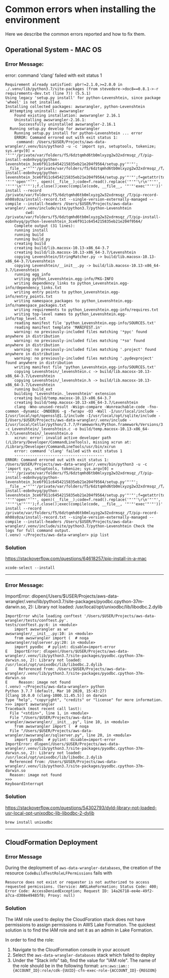 # Common errors when installing the environment

Here we describe the common errors reported and how to fix them.

## Operational System - MAC OS

### Error Message: 

error: command 'clang' failed with exit status 1

```
Requirement already satisfied: pbr!=2.1.0,>=2.0.0 in ./.venv/lib/python3.7/site-packages (from stevedore->doc8==0.8.1->-r requirements-dev.txt (line 7)) (5.5.1)
Using legacy 'setup.py install' for python-Levenshtein, since package 'wheel' is not installed.
Installing collected packages: awswrangler, python-Levenshtein
  Attempting uninstall: awswrangler
    Found existing installation: awswrangler 2.16.1
    Uninstalling awswrangler-2.16.1:
      Successfully uninstalled awswrangler-2.16.1
  Running setup.py develop for awswrangler
    Running setup.py install for python-Levenshtein ... error
    ERROR: Command errored out with exit status 1:
     command: /Users/$USER/Projects/aws-data-wrangler/.venv/bin/python3 -u -c 'import sys, setuptools, tokenize; sys.argv[0] = '"'"'/private/var/folders/f5/6dztqmhd6tb0mlxyzg2w32xdrmsqz_/T/pip-install-eobnhvyq/python-levenshtein_3ce6f911c6454215835eb21e204f9564/setup.py'"'"'; __file__='"'"'/private/var/folders/f5/6dztqmhd6tb0mlxyzg2w32xdrmsqz_/T/pip-install-eobnhvyq/python-levenshtein_3ce6f911c6454215835eb21e204f9564/setup.py'"'"';f=getattr(tokenize, '"'"'open'"'"', open)(__file__);code=f.read().replace('"'"'\r\n'"'"', '"'"'\n'"'"');f.close();exec(compile(code, __file__, '"'"'exec'"'"'))' install --record /private/var/folders/f5/6dztqmhd6tb0mlxyzg2w32xdrmsqz_/T/pip-record-mh08s0za/install-record.txt --single-version-externally-managed --compile --install-headers /Users/$USER/Projects/aws-data-wrangler/.venv/include/site/python3.7/python-Levenshtein
         cwd: /private/var/folders/f5/6dztqmhd6tb0mlxyzg2w32xdrmsqz_/T/pip-install-eobnhvyq/python-levenshtein_3ce6f911c6454215835eb21e204f9564/
    Complete output (31 lines):
    running install
    running build
    running build_py
    creating build
    creating build/lib.macosx-10.13-x86_64-3.7
    creating build/lib.macosx-10.13-x86_64-3.7/Levenshtein
    copying Levenshtein/StringMatcher.py -> build/lib.macosx-10.13-x86_64-3.7/Levenshtein
    copying Levenshtein/__init__.py -> build/lib.macosx-10.13-x86_64-3.7/Levenshtein
    running egg_info
    writing python_Levenshtein.egg-info/PKG-INFO
    writing dependency_links to python_Levenshtein.egg-info/dependency_links.txt
    writing entry points to python_Levenshtein.egg-info/entry_points.txt
    writing namespace_packages to python_Levenshtein.egg-info/namespace_packages.txt
    writing requirements to python_Levenshtein.egg-info/requires.txt
    writing top-level names to python_Levenshtein.egg-info/top_level.txt
    reading manifest file 'python_Levenshtein.egg-info/SOURCES.txt'
    reading manifest template 'MANIFEST.in'
    warning: no previously-included files matching '*pyc' found anywhere in distribution
    warning: no previously-included files matching '*so' found anywhere in distribution
    warning: no previously-included files matching '.project' found anywhere in distribution
    warning: no previously-included files matching '.pydevproject' found anywhere in distribution
    writing manifest file 'python_Levenshtein.egg-info/SOURCES.txt'
    copying Levenshtein/_levenshtein.c -> build/lib.macosx-10.13-x86_64-3.7/Levenshtein
    copying Levenshtein/_levenshtein.h -> build/lib.macosx-10.13-x86_64-3.7/Levenshtein
    running build_ext
    building 'Levenshtein._levenshtein' extension
    creating build/temp.macosx-10.13-x86_64-3.7
    creating build/temp.macosx-10.13-x86_64-3.7/Levenshtein
    clang -Wno-unused-result -Wsign-compare -Wunreachable-code -fno-common -dynamic -DNDEBUG -g -fwrapv -O3 -Wall -I/usr/local/include -I/usr/local/opt/openssl@1.1/include -I/usr/local/opt/sqlite/include -I/Users/$USER/Projects/aws-data-wrangler/.venv/include -I/usr/local/Cellar/python/3.7.7/Frameworks/Python.framework/Versions/3.7/include/python3.7m -c Levenshtein/_levenshtein.c -o build/temp.macosx-10.13-x86_64-3.7/Levenshtein/_levenshtein.o
    xcrun: error: invalid active developer path (/Library/Developer/CommandLineTools), missing xcrun at: /Library/Developer/CommandLineTools/usr/bin/xcrun
    error: command 'clang' failed with exit status 1
    ----------------------------------------
ERROR: Command errored out with exit status 1: /Users/$USER/Projects/aws-data-wrangler/.venv/bin/python3 -u -c 'import sys, setuptools, tokenize; sys.argv[0] = '"'"'/private/var/folders/f5/6dztqmhd6tb0mlxyzg2w32xdrmsqz_/T/pip-install-eobnhvyq/python-levenshtein_3ce6f911c6454215835eb21e204f9564/setup.py'"'"'; __file__='"'"'/private/var/folders/f5/6dztqmhd6tb0mlxyzg2w32xdrmsqz_/T/pip-install-eobnhvyq/python-levenshtein_3ce6f911c6454215835eb21e204f9564/setup.py'"'"';f=getattr(tokenize, '"'"'open'"'"', open)(__file__);code=f.read().replace('"'"'\r\n'"'"', '"'"'\n'"'"');f.close();exec(compile(code, __file__, '"'"'exec'"'"'))' install --record /private/var/folders/f5/6dztqmhd6tb0mlxyzg2w32xdrmsqz_/T/pip-record-mh08s0za/install-record.txt --single-version-externally-managed --compile --install-headers /Users/$USER/Projects/aws-data-wrangler/.venv/include/site/python3.7/python-Levenshtein Check the logs for full command output.
(.venv) ~/Projects/aws-data-wrangler> pip list
```

### Solution

https://stackoverflow.com/questions/64618257/pip-install-in-a-mac

```
xcode-select --install
```

-----

### Error Message: 

ImportError: dlopen(/Users/$USER/Projects/aws-data-wrangler/.venv/lib/python3.7/site-packages/pyodbc.cpython-37m-darwin.so, 2): Library not loaded: /usr/local/opt/unixodbc/lib/libodbc.2.dylib


```
ImportError while loading conftest '/Users/$USER/Projects/aws-data-wrangler/tests/conftest.py'.
tests/conftest.py:6: in <module>
    import awswrangler as wr
awswrangler/__init__.py:10: in <module>
    from awswrangler import (  # noqa
awswrangler/sqlserver.py:20: in <module>
    import pyodbc  # pylint: disable=import-error
E   ImportError: dlopen(/Users/$USER/Projects/aws-data-wrangler/.venv/lib/python3.7/site-packages/pyodbc.cpython-37m-darwin.so, 2): Library not loaded: /usr/local/opt/unixodbc/lib/libodbc.2.dylib
E     Referenced from: /Users/$USER/Projects/aws-data-wrangler/.venv/lib/python3.7/site-packages/pyodbc.cpython-37m-darwin.so
E     Reason: image not found
(.venv) ~/Projects/aws-data-wrangler> python
Python 3.7.7 (default, Mar 10 2020, 15:43:27)
[Clang 10.0.0 (clang-1000.11.45.5)] on darwin
Type "help", "copyright", "credits" or "license" for more information.
>>> import awswrangler
Traceback (most recent call last):
  File "<stdin>", line 1, in <module>
  File "/Users/$USER/Projects/aws-data-wrangler/awswrangler/__init__.py", line 10, in <module>
    from awswrangler import (  # noqa
  File "/Users/$USER/Projects/aws-data-wrangler/awswrangler/sqlserver.py", line 20, in <module>
    import pyodbc  # pylint: disable=import-error
ImportError: dlopen(/Users/$USER/Projects/aws-data-wrangler/.venv/lib/python3.7/site-packages/pyodbc.cpython-37m-darwin.so, 2): Library not loaded: /usr/local/opt/unixodbc/lib/libodbc.2.dylib
  Referenced from: /Users/$USER/Projects/aws-data-wrangler/.venv/lib/python3.7/site-packages/pyodbc.cpython-37m-darwin.so
  Reason: image not found
>>>
KeyboardInterrupt
```

### Solution

https://stackoverflow.com/questions/54302793/dyld-library-not-loaded-usr-local-opt-unixodbc-lib-libodbc-2-dylib

```
brew install unixodbc
```

-----

## CloudFormation Deployment

### Error Message

During the deployment of `aws-data-wrangler-databases`, the creation of the resource `CodeBuildTestRoleLFPermissions` fails with

```
Resource does not exist or requester is not authorized to access requested permissions. (Service: AWSLakeFormation; Status Code: 400; Error Code: AccessDeniedException; Request ID: 14a26718-ee4e-49f2-a7ca-d308e49485f8; Proxy: null)
```

### Solution

The IAM role used to deploy the CloudForation stack does not have permissions to assign permissions in AWS Lake Formation. The quickest solution is to find the IAM role and set it as an admin in Lake Formation.

In order to find the role:
1. Navigate to the CloudFormation console in your account
1. Select the `aws-data-wrangler-databases` stack which failed to deploy
1. Under the "Stack info" tab, find the value for "IAM role". The name of the role should be in the following format: `arn:aws:iam::{ACCOUNT_ID}:role/cdk-{UUID}-cfn-exec-role-{ACCOUNT_ID}-{REGION}`
